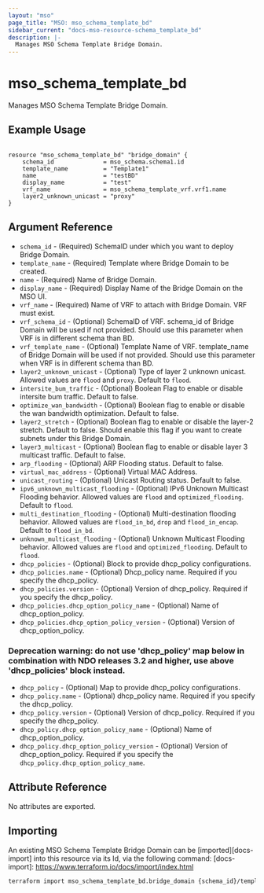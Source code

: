 ```yaml
---
layout: "mso"
page_title: "MSO: mso_schema_template_bd"
sidebar_current: "docs-mso-resource-schema_template_bd"
description: |-
  Manages MSO Schema Template Bridge Domain.
---
```


# mso_schema_template_bd #

Manages MSO Schema Template Bridge Domain.

## Example Usage ##

```hcl

resource "mso_schema_template_bd" "bridge_domain" {
    schema_id              = mso_schema.schema1.id
    template_name          = "Template1"
    name                   = "testBD"
    display_name           = "test"
    vrf_name               = mso_schema_template_vrf.vrf1.name
    layer2_unknown_unicast = "proxy" 
}

```

## Argument Reference ##

* `schema_id` - (Required) SchemaID under which you want to deploy Bridge Domain.
* `template_name` - (Required) Template where Bridge Domain to be created.
* `name` - (Required) Name of Bridge Domain.
* `display_name` - (Required) Display Name of the Bridge Domain on the MSO UI.
* `vrf_name` - (Required) Name of VRF to attach with Bridge Domain. VRF must exist.
* `vrf_schema_id` - (Optional) SchemaID of VRF. schema_id of Bridge Domain will be used if not provided. Should use this parameter when VRF is in different schema than BD.
* `vrf_template_name` - (Optional) Template Name of VRF. template_name of Bridge Domain will be used if not provided. Should use this parameter when VRF is in different schema than BD.
* `layer2_unknown_unicast` - (Optional) Type of layer 2 unknown unicast. Allowed values are `flood` and `proxy`. Default to `flood`.
* `intersite_bum_traffic` - (Optional) Boolean Flag to enable or disable intersite bum traffic. Default to false.
* `optimize_wan_bandwidth` - (Optional) Boolean flag to enable or disable the wan bandwidth optimization. Default to false.
* `layer2_stretch` - (Optional) Boolean flag to enable or disable the layer-2 stretch. Default to false. Should enable this flag if you want to create subnets under this Bridge Domain.
* `layer3_multicast` - (Optional) Boolean flag to enable or disable layer 3 multicast traffic. Default to false.
* `arp_flooding` - (Optional) ARP Flooding status. Default to false.
* `virtual_mac_address` - (Optional) Virtual MAC Address.
* `unicast_routing` - (Optional) Unicast Routing status. Default to false.
* `ipv6_unknown_multicast_flooding` - (Optional) IPv6 Unknown Multicast Flooding behavior. Allowed values are `flood` and `optimized_flooding`. Default to `flood`.
* `multi_destination_flooding` - (Optional) Multi-destination flooding behavior. Allowed values are `flood_in_bd`, `drop` and `flood_in_encap`. Default to `flood_in_bd`.
* `unknown_multicast_flooding` - (Optional) Unknown Multicast Flooding behavior. Allowed values are `flood` and `optimized_flooding`. Default to `flood`.
* `dhcp_policies` - (Optional) Block to provide dhcp_policy configurations. 
* `dhcp_policies.name` - (Optional) Dhcp_policy name. Required if you specify the dhcp_policy.
* `dhcp_policies.version` - (Optional) Version of dhcp_policy. Required if you specify the dhcp_policy.
* `dhcp_policies.dhcp_option_policy_name` - (Optional) Name of dhcp_option_policy. 
* `dhcp_policies.dhcp_option_policy_version` - (Optional) Version of dhcp_option_policy.

### Deprecation warning: do not use 'dhcp_policy' map below in combination with NDO releases 3.2 and higher, use above 'dhcp_policies' block instead.

* `dhcp_policy` - (Optional) Map to provide dhcp_policy configurations. 
* `dhcp_policy.name` - (Optional) dhcp_policy name. Required if you specify the dhcp_policy.
* `dhcp_policy.version` - (Optional) Version of dhcp_policy. Required if you specify the dhcp_policy.
* `dhcp_policy.dhcp_option_policy_name` - (Optional) Name of dhcp_option_policy. 
* `dhcp_policy.dhcp_option_policy_version` - (Optional) Version of dhcp_option_policy. Required if you specify the `dhcp_policy.dhcp_option_policy_name`.

## Attribute Reference ##

No attributes are exported.

## Importing ##

An existing MSO Schema Template Bridge Domain can be [imported][docs-import] into this resource via its Id, via the following command: [docs-import]: <https://www.terraform.io/docs/import/index.html>

```bash
terraform import mso_schema_template_bd.bridge_domain {schema_id}/template/{template_name}/bd/{name}
```